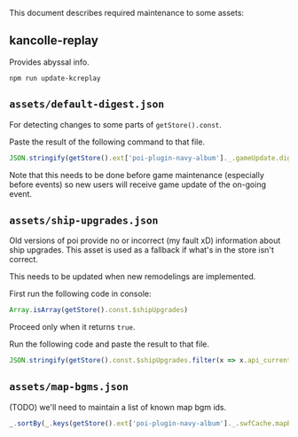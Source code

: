This document describes required maintenance to some assets:

## kancolle-replay

Provides abyssal info.

```shell
npm run update-kcreplay
```

## `assets/default-digest.json`

For detecting changes to some parts of `getStore().const`.

Paste the result of the following command to that file.

```javascript
JSON.stringify(getStore().ext['poi-plugin-navy-album']._.gameUpdate.digest)
```

Note that this needs to be done before game maintenance (especially before events)
so new users will receive game update of the on-going event.

## `assets/ship-upgrades.json`

Old versions of poi provide no or incorrect (my fault xD) information
about ship upgrades. This asset is used as a fallback if what's
in the store isn't correct.

This needs to be updated when new remodelings are implemented.

First run the following code in console:

```javascript
Array.isArray(getStore().const.$shipUpgrades)
```

Proceed only when it returns `true`.

Run the following code and paste the result to that file.

```javascript
JSON.stringify(getStore().const.$shipUpgrades.filter(x => x.api_current_ship_id !== 0))
```

## `assets/map-bgms.json`

(TODO) we'll need to maintain a list of known map bgm ids.

```javascript
_.sortBy(_.keys(getStore().ext['poi-plugin-navy-album']._.swfCache.mapBgm).map(Number), x => x)
```
